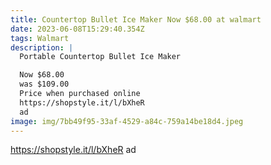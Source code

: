 ```yaml
---
title: Countertop Bullet Ice Maker Now $68.00 at walmart
date: 2023-06-08T15:29:40.354Z
tags: Walmart
description: |
  Portable Countertop Bullet Ice Maker

  Now $68.00
  was $109.00
  Price when purchased online 
  https://shopstyle.it/l/bXheR 
  ad
image: img/7bb49f95-33af-4529-a84c-759a14be18d4.jpeg
---
```

https://shopstyle.it/l/bXheR 
ad
